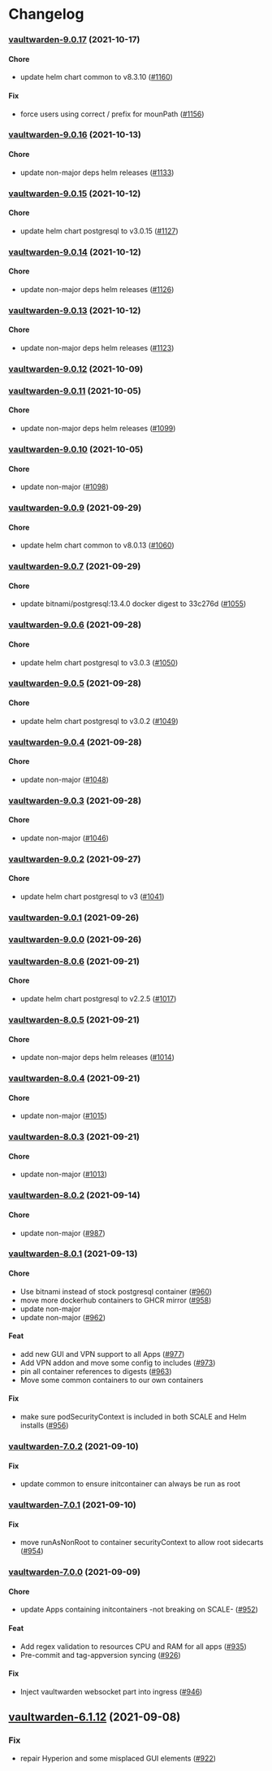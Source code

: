# Changelog<br>


<a name="vaultwarden-9.0.17"></a>
### [vaultwarden-9.0.17](https://github.com/truecharts/apps/compare/vaultwarden-9.0.16...vaultwarden-9.0.17) (2021-10-17)

#### Chore

* update helm chart common to v8.3.10 ([#1160](https://github.com/truecharts/apps/issues/1160))

#### Fix

* force users using correct / prefix for mounPath ([#1156](https://github.com/truecharts/apps/issues/1156))



<a name="vaultwarden-9.0.16"></a>
### [vaultwarden-9.0.16](https://github.com/truecharts/apps/compare/vaultwarden-9.0.15...vaultwarden-9.0.16) (2021-10-13)

#### Chore

* update non-major deps helm releases ([#1133](https://github.com/truecharts/apps/issues/1133))



<a name="vaultwarden-9.0.15"></a>
### [vaultwarden-9.0.15](https://github.com/truecharts/apps/compare/vaultwarden-9.0.14...vaultwarden-9.0.15) (2021-10-12)

#### Chore

* update helm chart postgresql to v3.0.15 ([#1127](https://github.com/truecharts/apps/issues/1127))



<a name="vaultwarden-9.0.14"></a>
### [vaultwarden-9.0.14](https://github.com/truecharts/apps/compare/vaultwarden-9.0.13...vaultwarden-9.0.14) (2021-10-12)

#### Chore

* update non-major deps helm releases ([#1126](https://github.com/truecharts/apps/issues/1126))



<a name="vaultwarden-9.0.13"></a>
### [vaultwarden-9.0.13](https://github.com/truecharts/apps/compare/vaultwarden-9.0.12...vaultwarden-9.0.13) (2021-10-12)

#### Chore

* update non-major deps helm releases ([#1123](https://github.com/truecharts/apps/issues/1123))



<a name="vaultwarden-9.0.12"></a>
### [vaultwarden-9.0.12](https://github.com/truecharts/apps/compare/vaultwarden-9.0.11...vaultwarden-9.0.12) (2021-10-09)



<a name="vaultwarden-9.0.11"></a>
### [vaultwarden-9.0.11](https://github.com/truecharts/apps/compare/vaultwarden-9.0.10...vaultwarden-9.0.11) (2021-10-05)

#### Chore

* update non-major deps helm releases ([#1099](https://github.com/truecharts/apps/issues/1099))



<a name="vaultwarden-9.0.10"></a>
### [vaultwarden-9.0.10](https://github.com/truecharts/apps/compare/vaultwarden-9.0.9...vaultwarden-9.0.10) (2021-10-05)

#### Chore

* update non-major ([#1098](https://github.com/truecharts/apps/issues/1098))



<a name="vaultwarden-9.0.9"></a>
### [vaultwarden-9.0.9](https://github.com/truecharts/apps/compare/vaultwarden-9.0.8...vaultwarden-9.0.9) (2021-09-29)

#### Chore

* update helm chart common to v8.0.13 ([#1060](https://github.com/truecharts/apps/issues/1060))



<a name="vaultwarden-9.0.7"></a>
### [vaultwarden-9.0.7](https://github.com/truecharts/apps/compare/vaultwarden-9.0.6...vaultwarden-9.0.7) (2021-09-29)

#### Chore

* update bitnami/postgresql:13.4.0 docker digest to 33c276d ([#1055](https://github.com/truecharts/apps/issues/1055))



<a name="vaultwarden-9.0.6"></a>
### [vaultwarden-9.0.6](https://github.com/truecharts/apps/compare/vaultwarden-9.0.5...vaultwarden-9.0.6) (2021-09-28)

#### Chore

* update helm chart postgresql to v3.0.3 ([#1050](https://github.com/truecharts/apps/issues/1050))



<a name="vaultwarden-9.0.5"></a>
### [vaultwarden-9.0.5](https://github.com/truecharts/apps/compare/vaultwarden-9.0.4...vaultwarden-9.0.5) (2021-09-28)

#### Chore

* update helm chart postgresql to v3.0.2 ([#1049](https://github.com/truecharts/apps/issues/1049))



<a name="vaultwarden-9.0.4"></a>
### [vaultwarden-9.0.4](https://github.com/truecharts/apps/compare/vaultwarden-9.0.3...vaultwarden-9.0.4) (2021-09-28)

#### Chore

* update non-major ([#1048](https://github.com/truecharts/apps/issues/1048))



<a name="vaultwarden-9.0.3"></a>
### [vaultwarden-9.0.3](https://github.com/truecharts/apps/compare/vaultwarden-9.0.2...vaultwarden-9.0.3) (2021-09-28)

#### Chore

* update non-major ([#1046](https://github.com/truecharts/apps/issues/1046))



<a name="vaultwarden-9.0.2"></a>
### [vaultwarden-9.0.2](https://github.com/truecharts/apps/compare/vaultwarden-9.0.1...vaultwarden-9.0.2) (2021-09-27)

#### Chore

* update helm chart postgresql to v3 ([#1041](https://github.com/truecharts/apps/issues/1041))



<a name="vaultwarden-9.0.1"></a>
### [vaultwarden-9.0.1](https://github.com/truecharts/apps/compare/vaultwarden-9.0.0...vaultwarden-9.0.1) (2021-09-26)



<a name="vaultwarden-9.0.0"></a>
### [vaultwarden-9.0.0](https://github.com/truecharts/apps/compare/vaultwarden-8.0.6...vaultwarden-9.0.0) (2021-09-26)



<a name="vaultwarden-8.0.6"></a>
### [vaultwarden-8.0.6](https://github.com/truecharts/apps/compare/vaultwarden-8.0.5...vaultwarden-8.0.6) (2021-09-21)

#### Chore

* update helm chart postgresql to v2.2.5 ([#1017](https://github.com/truecharts/apps/issues/1017))



<a name="vaultwarden-8.0.5"></a>
### [vaultwarden-8.0.5](https://github.com/truecharts/apps/compare/vaultwarden-8.0.4...vaultwarden-8.0.5) (2021-09-21)

#### Chore

* update non-major deps helm releases ([#1014](https://github.com/truecharts/apps/issues/1014))



<a name="vaultwarden-8.0.4"></a>
### [vaultwarden-8.0.4](https://github.com/truecharts/apps/compare/vaultwarden-8.0.3...vaultwarden-8.0.4) (2021-09-21)

#### Chore

* update non-major ([#1015](https://github.com/truecharts/apps/issues/1015))



<a name="vaultwarden-8.0.3"></a>
### [vaultwarden-8.0.3](https://github.com/truecharts/apps/compare/vaultwarden-8.0.2...vaultwarden-8.0.3) (2021-09-21)

#### Chore

* update non-major ([#1013](https://github.com/truecharts/apps/issues/1013))



<a name="vaultwarden-8.0.2"></a>
### [vaultwarden-8.0.2](https://github.com/truecharts/apps/compare/vaultwarden-8.0.1...vaultwarden-8.0.2) (2021-09-14)

#### Chore

* update non-major ([#987](https://github.com/truecharts/apps/issues/987))



<a name="vaultwarden-8.0.1"></a>
### [vaultwarden-8.0.1](https://github.com/truecharts/apps/compare/vaultwarden-7.0.2...vaultwarden-8.0.1) (2021-09-13)

#### Chore

* Use bitnami instead of stock postgresql container ([#960](https://github.com/truecharts/apps/issues/960))
* move more dockerhub containers to GHCR mirror ([#958](https://github.com/truecharts/apps/issues/958))
* update non-major
* update non-major ([#962](https://github.com/truecharts/apps/issues/962))

#### Feat

* add new GUI and VPN support to all Apps ([#977](https://github.com/truecharts/apps/issues/977))
* Add VPN addon and move some config to includes ([#973](https://github.com/truecharts/apps/issues/973))
* pin all container references to digests ([#963](https://github.com/truecharts/apps/issues/963))
* Move some common containers to our own containers

#### Fix

* make sure podSecurityContext is included in both SCALE and Helm installs ([#956](https://github.com/truecharts/apps/issues/956))



<a name="vaultwarden-7.0.2"></a>
### [vaultwarden-7.0.2](https://github.com/truecharts/apps/compare/vaultwarden-7.0.1...vaultwarden-7.0.2) (2021-09-10)

#### Fix

* update common to ensure initcontainer can always be run as root



<a name="vaultwarden-7.0.1"></a>
### [vaultwarden-7.0.1](https://github.com/truecharts/apps/compare/vaultwarden-7.0.0...vaultwarden-7.0.1) (2021-09-10)

#### Fix

* move runAsNonRoot to container securityContext to allow root sidecarts ([#954](https://github.com/truecharts/apps/issues/954))



<a name="vaultwarden-7.0.0"></a>
### [vaultwarden-7.0.0](https://github.com/truecharts/apps/compare/vaultwarden-6.1.12...vaultwarden-7.0.0) (2021-09-09)

#### Chore

* update Apps containing initcontainers  -not breaking on SCALE- ([#952](https://github.com/truecharts/apps/issues/952))

#### Feat

* Add regex validation to resources CPU and RAM for all apps ([#935](https://github.com/truecharts/apps/issues/935))
* Pre-commit and tag-appversion syncing ([#926](https://github.com/truecharts/apps/issues/926))

#### Fix

* Inject vaultwarden websocket part into ingress ([#946](https://github.com/truecharts/apps/issues/946))

<a name="vaultwarden-6.1.12"></a>
## [vaultwarden-6.1.12](https://github.com/truecharts/apps/compare/vaultwarden-6.1.11...vaultwarden-6.1.12) (2021-09-08)

### Fix

* repair Hyperion and some misplaced GUI elements ([#922](https://github.com/truecharts/apps/issues/922))
